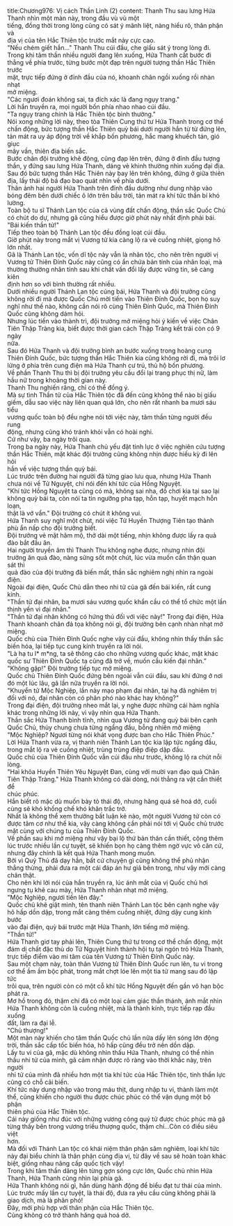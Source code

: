 title:Chương976: Vị cách Thần Linh (2)
content:
Thanh Thu sau lưng Hứa Thanh nhìn một màn này, trong đầu vù vù một<br>tiếng, đồng thời trong lòng cũng có sát ý mãnh liệt, nàng hiểu rõ, thân phận và<br>địa vị của tên Hắc Thiên tộc trước mắt này cực cao.<br>"Nếu chém giết hắn..." Thanh Thu cúi đầu, che giấu sát ý trong lòng đi.<br>Trong khi tâm thần nhiều người đang lên xuống, Hứa Thanh cất bước đi<br>thẳng về phía trước, từng bước một đạp trên người tượng thần Hắc Thiên trước<br>mặt, trực tiếp đứng ở đỉnh đầu của nó, khoanh chân ngồi xuống rồi nhàn nhạt<br>mở miệng.<br>"Các ngươi đoán không sai, ta đích xác là đang ngụy trang."<br>Lời hắn truyền ra, mọi người bốn phía nhao nhao cúi đầu.<br>"Ta ngụy trang chính là Hắc Thiên tộc bình thường."<br>Nói xong những lời này, theo tòa Thiên Cung thứ tư Hứa Thanh trong cơ thể<br>chấn động, bức tượng thần Hắc Thiên quỳ bái dưới người hắn từ từ đứng lên,<br>tản mát ra uy áp động trời về khắp bốn phương, hắc mang khuếch tán, gió giục<br>mây vần, thiên địa biến sắc.<br>Bước chân đội trưởng khẽ động, cũng đạp lên trên, đứng ở đỉnh đầu tượng<br>thần, y đứng sau lưng Hứa Thanh, dáng vẻ khinh thường nhìn xuống đại địa.<br>Sau đó bức tượng thần Hắc Thiên này bay lên trên không, đứng ở giữa thiên<br>địa, lấy thái độ bá đạo bao quát nhìn về phía dưới.<br>Thân ảnh hai người Hứa Thanh trên đỉnh đầu dường như dung nhập vào<br>bóng đêm bên dưới chiếc ô lớn trên bầu trời, tản mát ra khí tức thần bí khó<br>lường.<br>Toàn bộ tu sĩ Thánh Lan tộc của cả vùng đất chấn động, thần sắc Quốc Chủ<br>có chút do dự, nhưng gã cũng hiểu được giờ phút này nhất định phải bái.<br>"Bái kiến thần tử!"<br>Tiếp theo toàn bộ Thánh Lan tộc đều đồng loạt cúi đầu.<br>Giờ phút này trong mắt vị Vương tử kia càng lộ ra vẻ cuồng nhiệt, giọng hô<br>lớn nhất.<br>Gã là Thánh Lan tộc, vốn dĩ tộc này vẫn là nhân tộc, cho nên trên người vị<br>Vương tử Thiên Đính Quốc này cũng có ẩn chứa bản tính của nhân loại, mà<br>thường thường nhân tính sau khi chất vấn đổi lấy được vững tin, sẽ càng kiên<br>định hơn so với bình thường rất nhiều.<br>Dưới nhiều người Thánh Lan tộc cúng bái, Hứa Thanh và đội trưởng cũng<br>không rời đi mà được Quốc Chủ mời tiến vào Thiên Đính Quốc, bọn họ suy<br>nghĩ như thế nào, không cần nói rõ cùng Thiên Đính Quốc, mà Thiên Đính<br>Quốc cũng không dám hỏi.<br>Nhưng lúc tiến vào thành trì, đội trưởng mở miệng hỏi ý kiến về việc Chân<br>Tiên Thập Tràng kia, biết được thời gian cách Thập Tràng kết trái còn có 9 ngày<br>nữa.<br>Sau đó Hứa Thanh và đội trưởng bình an bước xuống trong hoàng cung<br>Thiên Đính Quốc, bức tượng thần Hắc Thiên kia cũng không rời đi, mà trôi lơ<br>lửng ở phía trên cung điện mà Hứa Thanh cư trú, thủ hộ bốn phương.<br>Về phần Thanh Thu thì bị đội trưởng yêu cầu đổi lại trang phục thị nữ, làm<br>hầu nữ trong khoảng thời gian này.<br>Thanh Thu nghiến răng, chỉ có thể đồng ý.<br>Mà sự tình Thần tử của Hắc Thiên tộc đã đến cũng không thể nào bị giấu<br>giếm, dẫu sao việc này liên quan quá lớn, cho nên rất nhanh ba mươi sáu tiểu<br>vương quốc toàn bộ đều nghe nói tới việc này, tâm thần từng người đều rung<br>động, nhưng cũng khó tránh khỏi vẫn có hoài nghi.<br>Cứ như vậy, ba ngày trôi qua.<br>Trong ba ngày này, Hứa Thanh chủ yếu đặt tinh lực ở việc nghiên cứu tượng<br>thần Hắc Thiên, mặt khác đội trưởng cũng không nhịn được hiếu kỳ đi lên hỏi<br>hắn về việc tượng thần quỳ bái.<br>Lúc trước trên đường hai người đã từng giao lưu qua, nhưng Hứa Thanh<br>chưa nói về Tử Nguyệt, chỉ nói đến khí tức của Hồng Nguyệt.<br>"Khí tức Hồng Nguyệt ta cũng có mà, không sai nha, đồ chơi kia tại sao lại<br>không quỳ bái ta, còn nói ta tin ngưỡng pha tạp, hỗn tạp, huyết mạch hỗn loạn,<br>thật là vớ vẩn." Đội trường có chút ít không vui.<br>Hứa Thanh suy nghĩ một chút, nói việc Tử Huyền Thượng Tiên tạo thành<br>phù ẩn nấp cho đội trưởng biết.<br>Đội trưởng vẻ mặt hâm mộ, thở dài một tiếng, nhịn không được lấy ra quả<br>đào bắt đầu ăn.<br>Hai người truyền âm thì Thanh Thu không nghe được, nhưng nhìn đội<br>trưởng ăn quả đào, nàng sửng sốt một chút, lúc vừa muốn cẩn thận quan sát thì<br>quả đào của đội trưởng đã biến mất, thần sắc nghiêm nghị nhìn ra ngoài điện.<br>Ngoài đại điện, Quốc Chủ dẫn theo nhi tử của gã đến bái kiến, rất cung<br>kính.<br>"Thần tử đại nhân, ba mươi sáu vương quốc khẩn cầu có thể tổ chức một lần<br>thịnh yến vì đại nhân."<br>"Thần tử đại nhân không có hứng thú đối với việc này!" Trong đại điện, Hứa<br>Thanh khoanh chân đả tọa không nói gì, đội trưởng bên cạnh nhàn nhạt mở<br>miệng.<br>Quốc chủ của Thiên Đỉnh Quốc nghe vậy cúi đầu, không nhìn thấy thần sắc<br>biến hóa, lại tiếp tục cung kính truyền ra lời nói.<br>"Là hạ tu l* m*ng, ta sẽ thông cáo cho những vương quốc khác, mặt khác<br>quốc sư Thiên Đính Quốc ta cũng đã trở về, muốn cầu kiến đại nhân.”<br>"Không gặp!" Đội trưởng tiếp tục mở miệng.<br>Quốc chủ Thiên Đính Quốc đứng bên ngoài vẫn cúi đầu, sau khi đứng ở nơi<br>đó một lúc lâu, gã lần nữa truyền ra lời nói.<br>"Khuyển tử Mộc Nghiệp, lần này mạo phạm đại nhân, tại hạ đã nghiêm trị<br>đối với nó, đại nhân còn có phân phó nào khác hay không?"<br>Trong đại điện, đội trưởng nheo mắt lại, y nghe được những cái hàm nghĩa<br>khác trong những lời này, vì vậy nhìn qua Hứa Thanh.<br>Thần sắc Hứa Thanh bình tĩnh, nhìn qua Vương tử đang quỳ bái bên cạnh<br>Quốc Chủ, thủy chung chưa từng ngẩng đầu, bỗng nhiên mở miệng<br>"Mộc Nghiệp? Ngươi từng nói khát vọng được ban cho Hắc Thiên Phúc."<br>Lời Hứa Thanh vừa ra, vị thanh niên Thánh Lan tộc kia lập tức ngẩng đầu,<br>trong mắt lộ ra vẻ cuồng nhiệt, trùng trùng điệp điệp dập đầu.<br>Quốc chủ của Thiên Đính Quốc vẫn cúi đầu như trước, không lộ ra chút nỗi<br>lòng.<br>"Hai khỏa Huyền Thiên Yêu Nguyệt Đan, cùng với mười vạn đạo quả Chân<br>Tiên Thập Tràng." Hứa Thanh không có dài dòng, nói thẳng ra vật cần thiết để<br>chúc phúc.<br>Hắn biết rõ mặc dù muốn bày tỏ thái độ, nhưng hăng quá sẽ hoá dở, cuối<br>cùng sẽ khó khống chế khó khăn trắc trở.<br>Nhất là không thể xem thường bất luận kẻ nào, một người Vương tử còn có<br>được tâm cơ như thế kia, vậy càng không cần phải nói tới vị Quốc chủ trước<br>mặt cùng với chúng tu của Thiên Đính Quốc.<br>Về phần sau khi mở miệng như vậy bại lộ thứ bản thân cần thiết, cộng thêm<br>lúc trước nhiều lần cự tuyệt, sẽ khiến bọn họ càng thêm ngờ vực vô căn cứ,<br>nhưng đây chính là kết quả Hứa Thanh mong muốn.<br>Bởi vì Quỷ Thủ đã dạy hắn, bất cứ chuyện gì cũng không thể phủ nhận<br>thẳng thừng, phải đưa ra một cái đáp án hư giả bên trong, như vậy mới càng<br>chân thật.<br>Cho nên khi lời nói của hắn truyền ra, lúc ánh mắt của vị Quốc chủ hơi<br>ngưng tụ khẽ cau mày, Hứa Thanh nhàn nhạt mở miệng.<br>"Mộc Nghiệp, ngươi tiến lên đây."<br>Quốc chủ khẽ giật mình, tên thanh niên Thánh Lan tộc bên cạnh nghe vậy<br>hô hấp dồn dập, trong mắt càng thêm cuồng nhiệt, đứng dậy cung kính bước<br>vào đại điện, quỳ bái trước mặt Hứa Thanh, lớn tiếng mở miệng.<br>"Thần tử!"<br>Hứa Thanh giơ tay phải lên, Thiên Cung thứ tư trong cơ thể chấn động, một<br>đám dị chất đặc thù do Tử Nguyệt hình thành hội tụ tại ngón trỏ Hứa Thanh,<br>trực tiếp điểm vào mi tâm của tên Vương tử Thiên Đính Quốc này.<br>Sau một chạm này, toàn thân Vương tử Thiên Đính Quốc run lên, tu vi trong<br>cơ thể ầm ầm bộc phát, trong mắt chợt lóe lên một tia tử mang sau đó lập tức<br>trôi qua, trên người còn có một cỗ khí tức Hồng Nguyệt đến gần vô hạn bộc<br>phát ra.<br>Mơ hồ trong đó, thậm chí đã có một loại cảm giác thần thánh, ánh mắt nhìn<br>Hứa Thanh không còn là cuồng nhiệt, mà là thành kính, trực tiếp rạp đầu xuống<br>đất, làm ra đại lễ.<br>"Chủ thượng!"<br>Một màn này khiến cho tâm thần Quốc chủ lần nữa dấy lên sóng lớn động<br>trời, thần sắc cấp tốc biến hóa, hô hấp cũng đều trở nên dồn dập.<br>Lấy tu vi của gã, mặc dù không nhìn thấu Hứa Thanh, nhưng có thể nhìn<br>thấu nhi tử của mình, gã cảm nhận được rõ ràng vào thời khắc này, trên người<br>nhi tử của mình đã nhiều hơn một tia khí tức của Hắc Thiên tộc, tinh thần lực<br>cũng có chỗ cải biến.<br>Khí tức này dung nhập vào trong máu thịt, dung nhập tu vi, thành làm một<br>thể, cũng khiến cho người thu được chúc phúc có thể vận dụng một bộ phận<br>thiên phú của Hắc Thiên tộc.<br>Cái này giống như đúc với những vương công quý tử được chúc phúc mà gã<br>từng thấy bên trong vương triều thượng quốc, thậm chí...Còn có điều siêu việt<br>hơn.<br>Mà đối với Thánh Lan tộc có khái niệm thân phận sâm nghiêm, loại khí tức<br>này đại biểu chính là thân phận cùng địa vị, từ đây về sau sẽ hoàn toàn khác<br>biệt, giống nhau nâng cấp quốc tịch vậy!<br>Trong khi tâm thần dâng lên từng gợn sóng cực lớn, Quốc chủ nhìn Hứa<br>Thanh, Hứa Thanh cũng nhìn lại phía gã.<br>Hứa Thanh không nói gì, hắn dùng hành động để biểu đạt tư thái của mình.<br>Lúc trước mấy lần cự tuyệt, là thái độ, đưa ra yêu cầu cũng không phải là<br>giao dịch, mà là phân phó!<br>Đây, mới phù hợp với thân phận của Hắc Thiên tộc.<br>Cũng không có trở thành hăng quá hoá dở.